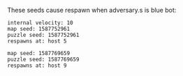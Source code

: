 These seeds cause respawn when adversary.s is blue bot:

	internal velocity: 10
	map seed: 1587752961
	puzzle seed: 1587752961
	respawns at: host 5

	map seed: 1587769659
	puzzle seed: 1587769659
	respawns at: host 9
